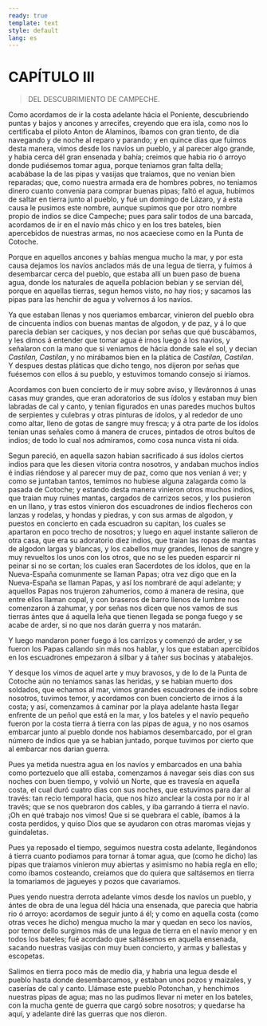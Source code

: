 ```yaml
---
ready: true
template: text
style: default
lang: es
---
```


# CAPÍTULO III

> DEL DESCUBRIMIENTO DE CAMPECHE.


Como acordamos de ir la costa adelante hácia el Poniente, descubriendo
puntas y bajos y ancones y arrecifes, creyendo que era isla, como nos
lo certificaba el piloto Anton de Alaminos, íbamos con gran tiento,
de dia navegando y de noche al reparo y parando; y en quince dias que
fuimos desta manera, vimos desde los navíos un pueblo, y al parecer
algo grande, y habia cerca dél gran ensenada y bahía; creimos que
habia rio ó arroyo donde pudiésemos tomar agua, porque teniamos gran
falta della; acabábase la de las pipas y vasijas que traiamos, que no
venian bien reparadas; que, como nuestra armada era de hombres pobres,
no teniamos dinero cuanto convenia para comprar buenas pipas; faltó el
agua, hubimos de saltar en tierra junto al pueblo, y fué un domingo de
Lázaro, y á esta causa le pusimos este nombre, aunque supimos que por
otro nombre propio de indios se dice Campeche; pues para salir todos
de una barcada, acordamos de ir en el navío más chico y en los tres
bateles, bien apercebidos de nuestras armas, no nos acaeciese como en
la Punta de Cotoche.

Porque en aquellos ancones y bahías mengua mucho la mar, y por esta
causa dejamos los navíos anclados más de una legua de tierra, y fuimos
á desembarcar cerca del pueblo, que estaba allí un buen paso de buena
agua, donde los naturales de aquella poblacion bebian y se servian dél,
porque en aquellas tierras, segun hemos visto, no hay rios; y sacamos
las pipas para las henchir de agua y volvernos á los navíos.

Ya que estaban llenas y nos queriamos embarcar, vinieron del pueblo
obra de cincuenta indios con buenas mantas de algodon, y de paz, y á
lo que parecia debian ser caciques, y nos decian por señas que qué
buscábamos, y les dimos á entender que tomar agua é irnos luego á los
navíos, y señalaron con la mano que si veniamos de hácia donde sale el
sol, y decian _Castilan, Castilan_, y no mirábamos bien en la plática
de _Castilan, Castilan_. Y despues destas pláticas que dicho tengo,
nos dijeron por señas que fuésemos con ellos á su pueblo, y estuvimos
tomando consejo si iriamos.

Acordamos con buen concierto de ir muy sobre aviso, y lleváronnos á
unas casas muy grandes, que eran adoratorios de sus ídolos y estaban
muy bien labradas de cal y canto, y tenian figurados en unas paredes
muchos bultos de serpientes y culebras y otras pinturas de ídolos, y
al rededor de uno como altar, lleno de gotas de sangre muy fresca; y á
otra parte de los ídolos tenian unas señales como á manera de cruces,
pintados de otros bultos de indios; de todo lo cual nos admiramos, como
cosa nunca vista ni oida.

Segun pareció, en aquella sazon habian sacrificado á sus ídolos ciertos
indios para que les diesen vitoria contra nosotros, y andaban muchos
indios é indias riéndose y al parecer muy de paz, como que nos venian
á ver; y como se juntaban tantos, temimos no hubiese alguna zalagarda
como la pasada de Cotoche; y estando desta manera vinieron otros muchos
indios, que traian muy ruines mantas, cargados de carrizos secos, y
los pusieron en un llano, y tras estos vinieron dos escuadrones de
indios flecheros con lanzas y rodelas, y hondas y piedras, y con sus
armas de algodon, y puestos en concierto en cada escuadron su capitan,
los cuales se apartaron en poco trecho de nosotros; y luego en aquel
instante salieron de otra casa, que era su adoratorio diez indios, que
traian las ropas de mantas de algodon largas y blancas, y los cabellos
muy grandes, llenos de sangre y muy revueltos los unos con los otros,
que no se les pueden esparcir ni peinar si no se cortan; los cuales
eran Sacerdotes de los ídolos, que en la Nueva-España comunmente se
llaman Papas; otra vez digo que en la Nueva-España se llaman Papas,
y así los nombraré de aquí adelante; y aquellos Papas nos trujeron
zahumerios, como á manera de resina, que entre ellos llaman copal, y
con braseros de barro llenos de lumbre nos comenzaron á zahumar, y por
señas nos dicen que nos vamos de sus tierras ántes que á aquella leña
que tienen llegada se ponga fuego y se acabe de arder, si no que nos
darán guerra y nos matarán.

Y luego mandaron poner fuego á los carrizos y comenzó de arder, y
se fueron los Papas callando sin más nos hablar, y los que estaban
apercibidos en los escuadrones empezaron á silbar y á tañer sus bocinas
y atabalejos.

Y desque los vimos de aquel arte y muy bravosos, y de lo de la Punta
de Cotoche aún no teniamos sanas las heridas, y se habian muerto dos
soldados, que echamos al mar, vimos grandes escuadrones de indios sobre
nosotros, tuvimos temor, y acordamos con buen concierto de irnos á la
costa; y así, comenzamos á caminar por la playa adelante hasta llegar
enfrente de un peñol que está en la mar, y los bateles y el navío
pequeño fueron por la costa tierra á tierra con las pipas de agua, y no
nos osamos embarcar junto al pueblo donde nos habiamos desembarcado,
por el gran número de indios que ya se habian juntado, porque tuvimos
por cierto que al embarcar nos darian guerra.

Pues ya metida nuestra agua en los navíos y embarcados en una bahía
como portezuelo que allí estaba, comenzamos á navegar seis dias con sus
noches con buen tiempo, y volvió un Norte, que es travesía en aquella
costa, el cual duró cuatro dias con sus noches, que estuvimos para dar
al través: tan recio temporal hacia, que nos hizo anclear la costa por
no ir al través; que se nos quebraron dos cables, y iba garrando á
tierra el navío. ¡Oh en qué trabajo nos vimos! Que si se quebrara el
cable, íbamos á la costa perdidos, y quiso Dios que se ayudaron con
otras maromas viejas y guindaletas.

Pues ya reposado el tiempo, seguimos nuestra costa adelante,
llegándonos á tierra cuanto podiamos para tornar á tomar agua, que
(como he dicho) las pipas que traiamos vinieron muy abiertas y asimismo
no habia regla en ello; como íbamos costeando, creiamos que do quiera
que saltásemos en tierra la tomariamos de jagueyes y pozos que
cavariamos.

Pues yendo nuestra derrota adelante vimos desde los navíos un pueblo,
y ántes de obra de una legua dél hácia una ensenada, que parecia que
habria rio ó arroyo: acordamos de seguir junto á él; y como en aquella
costa (como otras veces he dicho) mengua mucho la mar y quedan en seco
los navíos, por temor dello surgimos más de una legua de tierra en el
navío menor y en todos los bateles; fué acordado que saltásemos en
aquella ensenada, sacando nuestras vasijas con muy buen concierto, y
armas y ballestas y escopetas.

Salimos en tierra poco más de medio dia, y habria una legua desde el
pueblo hasta donde desembarcamos, y estaban unos pozos y maizales, y
caserías de cal y canto. Llámase este pueblo Potonchan, y henchimos
nuestras pipas de agua; mas no las pudimos llevar ni meter en los
bateles, con la mucha gente de guerra que cargó sobre nosotros; y
quedarse ha aquí, y adelante diré las guerras que nos dieron.
